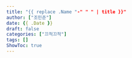 ```yaml
---
title: "{{ replace .Name "-" " " | title }}"
author: ["조민준"]
date: {{ .Date }}
draft: false
categories: ["끄적끄적"]
tags: []
ShowToc: true
---
```

